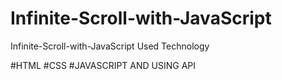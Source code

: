 # Infinite-Scroll-with-JavaScript

Infinite-Scroll-with-JavaScript
Used Technology

#HTML #CSS #JAVASCRIPT AND USING API
